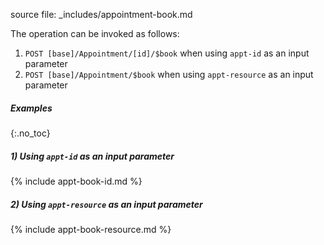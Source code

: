 source file:  _includes/appointment-book.md

The operation can be invoked as follows:

1.  `POST [base]/Appointment/[id]/$book`  when using `appt-id` as an input parameter
1.  `POST [base]/Appointment/$book`  when using `appt-resource` as an input parameter


##### Examples
{:.no_toc}

##### 1) Using `appt-id` as an input parameter

{% include appt-book-id.md %}

##### 2) Using `appt-resource` as an input parameter

{% include appt-book-resource.md %}
